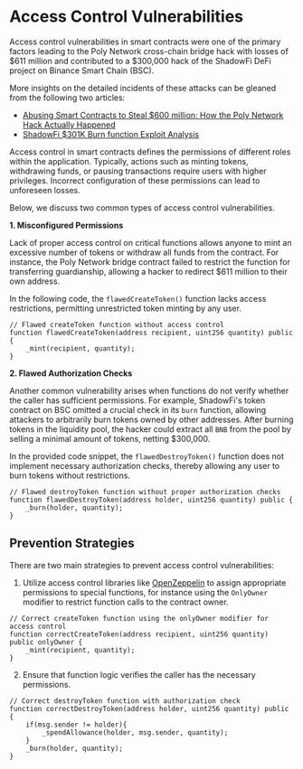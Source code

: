 # Access Control Vulnerabilities

Access control vulnerabilities in smart contracts were one of the primary factors leading to the Poly Network cross-chain bridge hack with losses of $611 million and contributed to a $300,000 hack of the ShadowFi DeFi project on Binance Smart Chain (BSC).


More insights on the detailed incidents of these attacks can be gleaned from the following two articles:

- [Abusing Smart Contracts to Steal $600 million: How the Poly Network Hack Actually Happened](https://blog.kraken.com/product/security/abusing-smart-contracts-to-steal-600-million-how-the-poly-network-hack-actually-happened)
- [ShadowFi $301K Burn function Exploit Analysis](https://medium.com/quillhash/shadowfi-301k-burn-function-exploit-analysis-quillaudits-45a17ce04193)

Access control in smart contracts defines the permissions of different roles within the application. Typically, actions such as minting tokens, withdrawing funds, or pausing transactions require users with higher privileges. Incorrect configuration of these permissions can lead to unforeseen losses. 

Below, we discuss two common types of access control vulnerabilities.

**1. Misconfigured Permissions**

Lack of proper access control on critical functions allows anyone to mint an excessive number of tokens or withdraw all funds from the contract. For instance, the Poly Network bridge contract failed to restrict the function for transferring guardianship, allowing a hacker to redirect $611 million to their own address.

In the following code, the `flawedCreateToken()` function lacks access restrictions, permitting unrestricted token minting by any user.

```solidity
// Flawed createToken function without access control
function flawedCreateToken(address recipient, uint256 quantity) public {
    _mint(recipient, quantity);
}
```

**2. Flawed Authorization Checks**

Another common vulnerability arises when functions do not verify whether the caller has sufficient permissions. For example, ShadowFi's token contract on BSC omitted a crucial check in its `burn` function, allowing attackers to arbitrarily burn tokens owned by other addresses. After burning tokens in the liquidity pool, the hacker could extract all `BNB` from the pool by selling a minimal amount of tokens, netting $300,000.


In the provided code snippet, the `flawedDestroyToken()` function does not implement necessary authorization checks, thereby allowing any user to burn tokens without restrictions.

```solidity
// Flawed destroyToken function without proper authorization checks
function flawedDestroyToken(address holder, uint256 quantity) public {
    _burn(holder, quantity);
}
```

## Prevention Strategies

There are two main strategies to prevent access control vulnerabilities:

1. Utilize access control libraries like [OpenZeppelin](https://docs.openzeppelin.com/contracts/5.x/access-control) to assign appropriate permissions to special functions, for instance using the `OnlyOwner` modifier to restrict function calls to the contract owner.

  ```solidity
  // Correct createToken function using the onlyOwner modifier for access control
  function correctCreateToken(address recipient, uint256 quantity) public onlyOwner {
      _mint(recipient, quantity);
  }
  ```

2. Ensure that function logic verifies the caller has the necessary permissions.

  ```solidity
  // Correct destroyToken function with authorization check
  function correctDestroyToken(address holder, uint256 quantity) public {
      if(msg.sender != holder){
          _spendAllowance(holder, msg.sender, quantity);
      }
      _burn(holder, quantity);
  }
  ```

